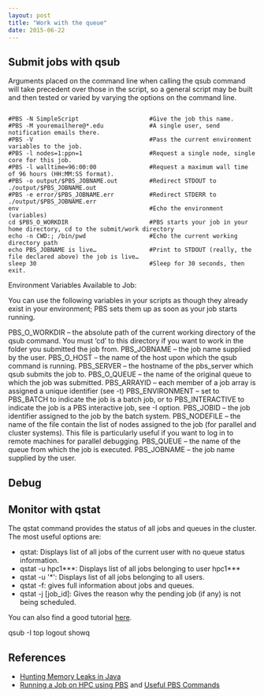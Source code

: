 ```yaml
---
layout: post
title: "Work with the queue"
date: 2015-06-22
---
```

<h2>Submit jobs with qsub</h2>
Arguments placed on the command line when calling the qsub command will take precedent over those in the script, so a general script may be built and then tested or varied by varying the options on the command line.
<pre><code>
#PBS -N SimpleScript                    #Give the job this name.
#PBS -M youremailhere@*.edu             #A single user, send notification emails there.
#PBS -V                                 #Pass the current environment variables to the job.
#PBS -l nodes=1:ppn=1                   #Request a single node, single core for this job.
#PBS -l walltime=96:00:00               #Request a maximum wall time of 96 hours (HH:MM:SS format).
#PBS -o output/$PBS_JOBNAME.out         #Redirect STDOUT to ./output/$PBS_JOBNAME.out
#PBS -e error/$PBS_JOBNAME.err          #Redirect STDERR to ./output/$PBS_JOBNAME.err
env                                     #Echo the environment (variables)
cd $PBS_O_WORKDIR                       #PBS starts your job in your home directory, cd to the submit/work directory
echo -n CWD:; /bin/pwd                  #Echo the current working directory path
echo PBS_JOBNAME is live…               #Print to STDOUT (really, the file declared above) the job is live…
sleep 30                                #Sleep for 30 seconds, then exit.
</code></pre>
Environment Variables Available to Job:

You can use the following variables in your scripts as though they already exist in your environment; PBS sets them up as soon as your job starts running.

PBS_O_WORKDIR – the absolute path of the current working directory of the qsub command. You must ‘cd’ to this directory if you want to work in the folder you submitted the job from.
PBS_JOBNAME – the job name supplied by the user.
PBS_O_HOST – the name of the host upon which the qsub command is running.
PBS_SERVER – the hostname of the pbs_server which qsub submits the job to.
PBS_O_QUEUE – the name of the original queue to which the job was submitted.
PBS_ARRAYID – each member of a job array is assigned a unique identifier (see -t)
PBS_ENVIRONMENT – set to PBS_BATCH to indicate the job is a batch job, or to PBS_INTERACTIVE to indicate the job is a PBS interactive job, see -I option.
PBS_JOBID – the job identifier assigned to the job by the batch system.
PBS_NODEFILE – the name of the file contain the list of nodes assigned to the job (for parallel and cluster systems). This file is particularly useful if you want to log in to remote machines for parallel debugging.
PBS_QUEUE – the name of the queue from which the job is executed.
PBS_JOBNAME – the job name supplied by the user.

<h2>Debug </h2>
<h2>Monitor with qstat</h2>
The qstat command provides the status of all jobs and queues in the cluster. The most useful options are:
<ul>
<li>qstat: Displays list of all jobs of the current user with no queue status information.</li>
<li>qstat -u hpc1***: Displays list of all jobs belonging to user hpc1***</li>
<li>qstat -u '*': Displays list of all jobs belonging to all users.</li>
<li>qstat -f: gives full information about jobs and queues.</li>
<li>qstat -j [job_id]: Gives the reason why the pending job (if any) is not being scheduled.</li>
</ul>
You can also find a good tutorial <a href="http://web.mit.edu/longjobs/www/status.html">here</a>.


qsub -I
top
logout
showq

<h2>References</h2>
<ul>
<li><a href="http://www.toptal.com/java/hunting-memory-leaks-in-java">Hunting Memory Leaks in Java</a></li>
<li><a href="https://hpcc.usc.edu/support/documentation/running-a-job-on-the-hpcc-cluster-using-pbs/">Running a Job on HPC using PBS</a> and <a href="https://hpcc.usc.edu/support/documentation/useful-pbs-commands/">Useful PBS Commands</a></li>
</ul>
